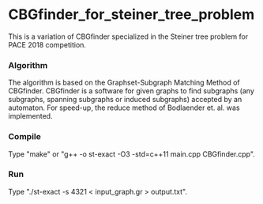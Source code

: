 # CBGfinder_for_steiner_tree_problem
This is a variation of CBGfinder specialized in the Steiner tree problem for PACE 2018 competition.

### Algorithm
The algorithm is based on the Graphset-Subgraph Matching Method of CBGfinder.
CBGfinder is a software for given graphs to find subgraphs (any subgraphs, spanning subgraphs or induced subgraphs) accepted by an automaton.
For speed-up, the reduce method of Bodlaender et. al. was implemented.

### Compile
Type "make" or "g++ -o st-exact -O3 -std=c++11 main.cpp CBGfinder.cpp".

### Run
Type "./st-exact -s 4321 < input_graph.gr > output.txt".
